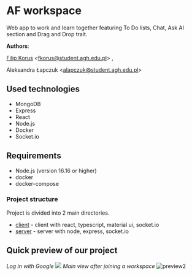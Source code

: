 
# AF workspace 
Web app to work and learn together featuring To Do lists, Chat, Ask AI section and Drag and Drop trait.

**Authors**:

[Filip Korus](https://fkor.us/) <[fkorus@student.agh.edu.pl](mailto:fkorus@student.agh.edu.pl)> ,

Aleksandra Łapczuk <[alapczuk@student.agh.edu.pl](mailto:alapczuk@student.agh.edu.pl)>

## Used technologies
- MongoDB
- Express
- React
- Node.js
- Docker
- Socket.io

## Requirements
- Node.js (version 16.16 or higher)
- docker
- docker-compose

### Project structure
Project is divided into 2 main directories.
- [client](https://github.com/filipkorus/AF-workspace/tree/main/client) - client with react, typescript, material ui, socket.io
- [server](https://github.com/filipkorus/AF-workspace/tree/main/server) - server with node, express, socket.io

## Quick preview of our project
*Log in with Google*
![](C:\Users\sandr\Pulpit\Studia\AF-workspace\preview1.png)
*Main view after joining a workspace*
![preview2](C:\Users\sandr\Pulpit\Studia\AF-workspace\preview2.png)


